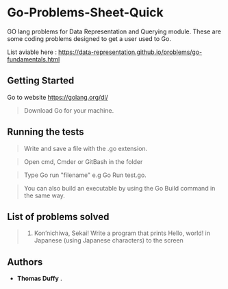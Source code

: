 # Go-Problems-Sheet-Quick
GO lang problems for Data Representation and Querying module. These are some coding problems designed to get a user used to Go.

List aviable here : https://data-representation.github.io/problems/go-fundamentals.html


## Getting Started

Go to website https://golang.org/dl/ 
>Download Go for your machine.



## Running the tests

>Write and save a file with the .go extension.


>Open cmd, Cmder or GitBash in the folder 


>Type Go run "filename" e.g Go Run test.go. 


>You can also build an executable by using the Go Build command in the same way.

## List of problems solved

>1. Kon’nichiwa, Sekai!
Write a program that prints Hello, world! in Japanese (using Japanese characters) to the screen

## Authors

* **Thomas Duffy** .
